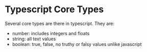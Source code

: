 # Typescript Core Types

Several core types are there in typescript. They are:

- number: includes integers and floats
- string: all text values
- boolean: true, false, no truthy or falsy values unlike javascript

